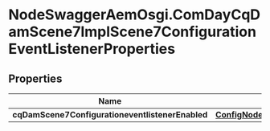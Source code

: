 # NodeSwaggerAemOsgi.ComDayCqDamScene7ImplScene7ConfigurationEventListenerProperties

## Properties
Name | Type | Description | Notes
------------ | ------------- | ------------- | -------------
**cqDamScene7ConfigurationeventlistenerEnabled** | [**ConfigNodePropertyBoolean**](ConfigNodePropertyBoolean.md) |  | [optional] 


